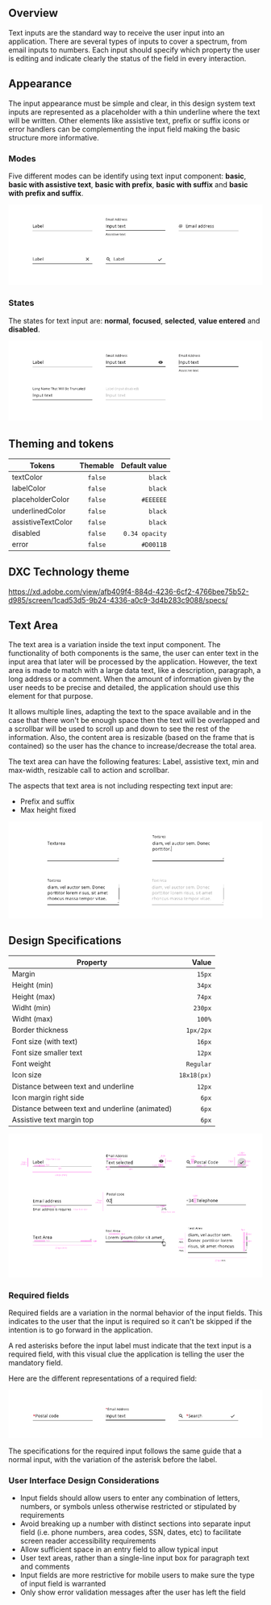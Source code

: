 ## Overview

Text inputs are the standard way to receive the user input into an application. There are several types of inputs to cover a spectrum, from email inputs to numbers. 
Each input should specify which property the user is editing and indicate clearly the status of the field in every interaction.

## Appearance

The input appearance must be simple and clear, in this design system text inputs are represented as a placeholder with a thin underline where the text will be written. 
Other elements like assistive text, prefix or suffix icons or error handlers can be complementing the input field making the basic structure more informative.

### Modes

Five different modes can be identify using text input component: __basic__, __basic with assistive text__, __basic with prefix__, __basic with suffix__ and __basic with prefix and suffix__.

![Input modes example](images/input_modes.png)

### States

The states for text input are: __normal__, __focused__, __selected__, __value entered__ and __disabled__.

![Input states example](images/input_states.png)

## Theming and tokens

| Tokens        | Themable      | Default value |
| ------------- |:-------------:| -------------:|
| textColor     | `false` | `black` |
| labelColor    | `false`     | `black`  |
| placeholderColor | `false`     | `#EEEEEE`  |
| underlinedColor | `false`     | `black`  |
| assistiveTextColor | `false`     | `black`  |
| disabled | `false`     | `0.34 opacity`  |
| error | `false`     | `#D0011B`  |

## DXC Technology theme

https://xd.adobe.com/view/afb409f4-884d-4236-6cf2-4766bee75b52-d985/screen/1cad53d5-9b24-4336-a0c9-3d4b283c9088/specs/

## Text Area

The text area is a variation inside the text input component. The functionality of both components is the same, the user can enter text in the input area that later will be processed by the application. However, the text area is made to match with a large data text, like a description, paragraph, a long address or a comment. 
When the amount of information given by the user needs to be precise and detailed, the application should use this element for that purpose.

It allows multiple lines, adapting the text to the space available and in the case that there won't be enough space then the text will be overlapped and a scrollbar will be used to scroll up and down to see the rest of the information. Also, the content area is resizable (based on the frame that is contained) so the user has the chance to increase/decrease the total area.

The text area can have the following features: Label, assistive text, min and max-width, resizable call to action and scrollbar.

The aspects that text area is not including respecting text input are:
- Prefix and suffix
- Max height fixed

![Textarea example](images/input_textarea.png)

## Design Specifications

| Property           | Value|
|--------------------|------:|
| Margin             | `15px`|
| Height (min)       | `34px`|
| Height (max)       | `74px`|
| Widht (min)        | `230px` |
| Widht (max)        | `100%` |
| Border thickness   | `1px/2px` |
| Font size (with text) | `16px` |
| Font size smaller text | `12px` |
| Font weight        | `Regular` |
| Icon size       | `18x18(px)` |
| Distance between text and underline | `12px` |
| Icon margin right side | `6px` |
| Distance between text and underline (animated) | `6px` |
| Assistive text margin top | `6px` |

![Specifications for input component](images/input_specs.png)

### Required fields

Required fields are a variation in the normal behavior of the input fields. This indicates to the user that the input is required so it can't be skipped if the intention is to go forward in the application.

A red asterisks before the input label must indicate that the text input is a required field, with this visual clue the application is telling the user the mandatory field.

Here are the different representations of a required field:

![Type required in input texts](images/input_required.png)

The specifications for the required input follows the same guide that a normal input, with the variation of the asterisk before the label.


### User Interface Design Considerations

- Input fields should allow users to enter any combination of letters, numbers, or symbols unless otherwise restricted or stipulated by requirements
- Avoid breaking up a number with distinct sections into separate input field (i.e. phone numbers, area codes, SSN, dates, etc) to facilitate screen reader accessibility requirements
- Allow sufficient space in an entry field to allow typical input
- User text areas, rather than a single-line input box for paragraph text and comments
- Input fields are more restrictive for mobile users to make sure the type of input field is warranted
- Only show error validation messages after the user has left the field